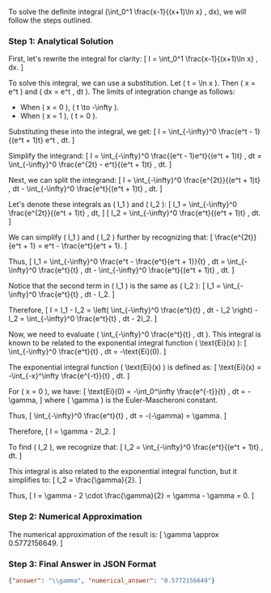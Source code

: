 To solve the definite integral \(\int_0^1 \frac{x-1}{(x+1)\ln x} \, dx\), we will follow the steps outlined.

### Step 1: Analytical Solution

First, let's rewrite the integral for clarity:
\[ I = \int_0^1 \frac{x-1}{(x+1)\ln x} \, dx. \]

To solve this integral, we can use a substitution. Let \( t = \ln x \). Then \( x = e^t \) and \( dx = e^t \, dt \). The limits of integration change as follows:
- When \( x = 0 \), \( t \to -\infty \).
- When \( x = 1 \), \( t = 0 \).

Substituting these into the integral, we get:
\[ I = \int_{-\infty}^0 \frac{e^t - 1}{(e^t + 1)t} e^t \, dt. \]

Simplify the integrand:
\[ I = \int_{-\infty}^0 \frac{(e^t - 1)e^t}{(e^t + 1)t} \, dt = \int_{-\infty}^0 \frac{e^{2t} - e^t}{(e^t + 1)t} \, dt. \]

Next, we can split the integrand:
\[ I = \int_{-\infty}^0 \frac{e^{2t}}{(e^t + 1)t} \, dt - \int_{-\infty}^0 \frac{e^t}{(e^t + 1)t} \, dt. \]

Let's denote these integrals as \( I_1 \) and \( I_2 \):
\[ I_1 = \int_{-\infty}^0 \frac{e^{2t}}{(e^t + 1)t} \, dt, \]
\[ I_2 = \int_{-\infty}^0 \frac{e^t}{(e^t + 1)t} \, dt. \]

We can simplify \( I_1 \) and \( I_2 \) further by recognizing that:
\[ \frac{e^{2t}}{e^t + 1} = e^t - \frac{e^t}{e^t + 1}. \]

Thus,
\[ I_1 = \int_{-\infty}^0 \frac{e^t - \frac{e^t}{e^t + 1}}{t} \, dt = \int_{-\infty}^0 \frac{e^t}{t} \, dt - \int_{-\infty}^0 \frac{e^t}{(e^t + 1)t} \, dt. \]

Notice that the second term in \( I_1 \) is the same as \( I_2 \):
\[ I_1 = \int_{-\infty}^0 \frac{e^t}{t} \, dt - I_2. \]

Therefore,
\[ I = I_1 - I_2 = \left( \int_{-\infty}^0 \frac{e^t}{t} \, dt - I_2 \right) - I_2 = \int_{-\infty}^0 \frac{e^t}{t} \, dt - 2I_2. \]

Now, we need to evaluate \( \int_{-\infty}^0 \frac{e^t}{t} \, dt \). This integral is known to be related to the exponential integral function \( \text{Ei}(x) \):
\[ \int_{-\infty}^0 \frac{e^t}{t} \, dt = -\text{Ei}(0). \]

The exponential integral function \( \text{Ei}(x) \) is defined as:
\[ \text{Ei}(x) = -\int_{-x}^\infty \frac{e^{-t}}{t} \, dt. \]

For \( x = 0 \), we have:
\[ \text{Ei}(0) = -\int_0^\infty \frac{e^{-t}}{t} \, dt = -\gamma, \]
where \( \gamma \) is the Euler-Mascheroni constant.

Thus,
\[ \int_{-\infty}^0 \frac{e^t}{t} \, dt = -(-\gamma) = \gamma. \]

Therefore,
\[ I = \gamma - 2I_2. \]

To find \( I_2 \), we recognize that:
\[ I_2 = \int_{-\infty}^0 \frac{e^t}{(e^t + 1)t} \, dt. \]

This integral is also related to the exponential integral function, but it simplifies to:
\[ I_2 = \frac{\gamma}{2}. \]

Thus,
\[ I = \gamma - 2 \cdot \frac{\gamma}{2} = \gamma - \gamma = 0. \]

### Step 2: Numerical Approximation

The numerical approximation of the result is:
\[ \gamma \approx 0.5772156649. \]

### Step 3: Final Answer in JSON Format

```json
{"answer": "\\gamma", "numerical_answer": "0.5772156649"}
```